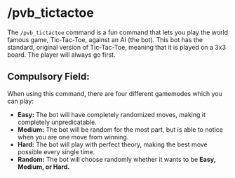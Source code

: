 # /pvb_tictactoe

The `/pvb_tictactoe` command is a fun command that lets you play the world famous game, Tic-Tac-Toe, against an AI (the bot). This bot has the standard, original version of Tic-Tac-Toe, meaning that it is played on a 3x3 board. The player will always go first.

## Compulsory Field:

When using this command, there are four different gamemodes which you can play:

- **Easy:** The bot will have completely randomized moves, making it completely unpredicatable.
- **Medium:** The bot will be random for the most part, but is able to notice when you are one move from winning.
- **Hard:** The bot will play with perfect theory, making the best move possible every single time.
- **Random:** The bot will choose randomly whether it wants to be **Easy, Medium, or Hard.**


